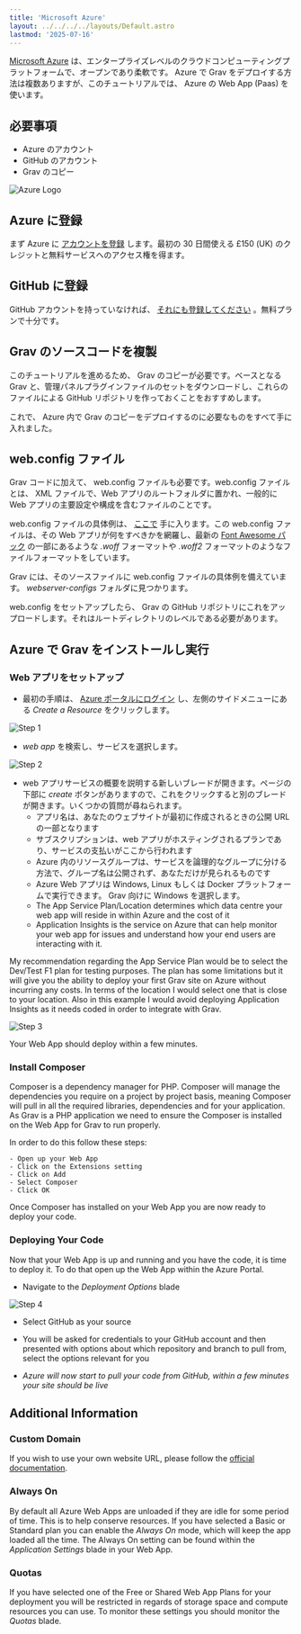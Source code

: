 ```yaml
---
title: 'Microsoft Azure'
layout: ../../../../layouts/Default.astro
lastmod: '2025-07-16'
---
```


[Microsoft Azure](https://azure.microsoft.com) は、エンタープライズレベルのクラウドコンピューティングプラットフォームで、オープンであり柔軟です。 Azure で Grav をデプロイする方法は複数ありますが、このチュートリアルでは、 Azure の Web App (Paas) を使います。

<h2 id="things-you-ll-need">必要事項</h2>

* Azure のアカウント
* GitHub のアカウント
* Grav のコピー

![Azure Logo](Azure.png)

<h2 id="signing-up-on-azure">Azure に登録</h2>

まず Azure に [アカウントを登録](https://azure.microsoft.com/en-gb/free/) します。最初の 30 日間使える £150 (UK) のクレジットと無料サービスへのアクセス権を得ます。

<h2 id="signing-up-on-github">GitHub に登録</h2>

GitHub アカウントを持っていなければ、 [それにも登録してください](https://github.com/join?source=header-home) 。無料プランで十分です。

<h2 id="clone-grav-source-code">Grav のソースコードを複製</h2>

このチュートリアルを進めるため、 Grav のコピーが必要です。ベースとなる Grav と、管理パネルプラグインファイルのセットをダウンロードし、これらのファイルによる GitHub リポジトリを作っておくことをおすすめします。

これで、 Azure 内で Grav のコピーをデプロイするのに必要なものをすべて手に入れました。

<h2 id="web-config-file">web.config ファイル</h2>

Grav コードに加えて、 web.config ファイルも必要です。web.config ファイルとは、 XML ファイルで、Web アプリのルートフォルダに置かれ、一般的に Web アプリの主要設定や構成を含むファイルのことです。

web.config ファイルの具体例は、 [ここで](https://github.com/getgrav/grav-learn/blob/develop/pages/09.webservers-hosting/03.paas/04.azure/web.config) 手に入ります。この web.config ファイルは、その Web アプリが何をすべきかを網羅し、最新の [Font Awesome パック](https://fontawesome.com) の一部にあるような *.woff* フォーマットや *.woff2* フォーマットのようなファイルフォーマットをしています。

Grav には、そのソースファイルに web.config ファイルの具体例を備えています。 *webserver-configs* フォルダに見つかります。

web.config をセットアップしたら、 Grav の GitHub リポジトリにこれをアップロードします。それはルートディレクトリのレベルである必要があります。

<h2 id="installing-and-running-grav-on-azure">Azure で Grav をインストールし実行</h2>

<h3 id="setting-up-your-web-app">Web アプリをセットアップ</h3>

+ 最初の手順は、 [Azure ポータルにログイン](https://portal.azure.com) し、左側のサイドメニューにある *Create a Resource* をクリックします。

![Step 1](step1.png)

+ *web app* を検索し、サービスを選択します。

![Step 2](step2.png)

+ web アプリサービスの概要を説明する新しいブレードが開きます。ページの下部に *create* ボタンがありますので、これをクリックすると別のブレードが開きます。いくつかの質問が尋ねられます。
    - アプリ名は、あなたのウェブサイトが最初に作成されるときの公開 URL の一部となります
    - サブスクリプションは、web アプリがホスティングされるプランであり、サービスの支払いがここから行われます
    - Azure 内のリソースグループは、サービスを論理的なグループに分ける方法で、グループ名は公開されず、あなただけが見られるものです
    - Azure Web アプリは Windows, Linux もしくは Docker プラットフォームで実行できます。 Grav 向けに Windows を選択します。
    - The App Service Plan/Location determines which data centre your web app will reside in within Azure and the cost of it
    - Application Insights is the service on Azure that can help monitor your web app for issues and understand how your end users are interacting with it.  

My recommendation regarding the App Service Plan would be to select the Dev/Test F1 plan for testing purposes.  The plan has some limitations but it will give you the ability to deploy your first Grav site on Azure without incurring any costs.  In terms of the location I would select one that is close to your location.  Also in this example I would avoid deploying Application Insights as it needs coded in order to integrate with Grav. 

![Step 3](step3.png)

Your Web App should deploy within a few minutes. 

### Install Composer

Composer is a dependency manager for PHP. Composer will manage the dependencies you require on a project by project basis, meaning Composer will pull in all the required libraries, dependencies and for your application.  As Grav is a PHP application we need to ensure the Composer is installed on the Web App for Grav to run properly. 

In order to do this follow these steps:

    - Open up your Web App
    - Click on the Extensions setting
    - Click on Add
    - Select Composer
    - Click OK

Once Composer has installed on your Web App you are now ready to deploy your code. 

### Deploying Your Code

Now that your Web App is up and running and you have the code, it is time to deploy it.  To do that open up the Web App within the Azure Portal. 

+ Navigate to the *Deployment Options* blade 

![Step 4](step4.png)

+ Select GitHub as your source

+ You will be asked for credentials to your GitHub account and then presented with options about which repository and branch to pull from, select the options relevant for you

+ *Azure will now start to pull your code from GitHub, within a few minutes your site should be live*


## Additional Information 

### Custom Domain

If you wish to use your own website URL, please follow the [official documentation](https://docs.microsoft.com/en-gb/azure/app-service/app-service-web-tutorial-custom-domain).

### Always On

By default all Azure Web Apps are unloaded if they are idle for some period of time.  This is to help conserve resources. If you have selected a Basic or Standard plan you can enable the *Always On* mode, which will keep the app loaded all the time.  The Always On setting can be found within the *Application Settings* blade in your Web App. 

### Quotas

If you have selected one of the Free or Shared Web App Plans for your deployment you will be restricted in regards of storage space and compute resources you can use.  To monitor these settings you should monitor the *Quotas* blade. 


